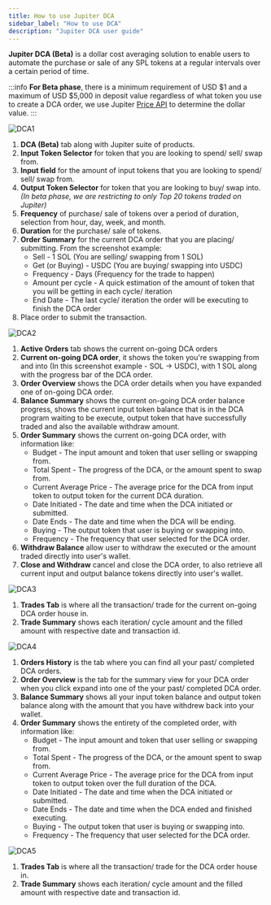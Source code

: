 ```yaml
---
title: How to use Jupiter DCA
sidebar_label: "How to use DCA"
description: "Jupiter DCA user guide"
---
```


**Jupiter DCA (Beta)** is a dollar cost averaging solution to enable users to automate the purchase or sale of any SPL tokens at a regular intervals over a certain period of time.

:::info
**For Beta phase**, there is a minimum requirement of USD $1 and a maximum of USD $5,000 in deposit value regardless of what token you use to create a DCA order, we use Jupiter [Price API](/docs/apis/price-api) to determine the dollar value.
:::

![DCA1](../img/dca/dca1.jpg)

1. **DCA (Beta)** tab along with Jupiter suite of products.
2. **Input Token Selector** for token that you are looking to spend/ sell/ swap from.
3. **Input field** for the amount of input tokens that you are looking to spend/ sell/ swap from.
4. **Output Token Selector** for token that you are looking to buy/ swap into. *(In beta phase, we are restricting to only Top 20 tokens traded on Jupiter)*
5. **Frequency** of purchase/ sale of tokens over a period of duration, selection from hour, day, week, and month.
6. **Duration** for the purchase/ sale of tokens.
7. **Order Summary** for the current DCA order that you are placing/ submitting. From the screenshot example:
    - Sell - 1 SOL (You are selling/ swapping from 1 SOL)
    - Get (or Buying) - USDC (You are buying/ swapping into USDC)
    - Frequency - Days (Frequency for the trade to happen)
    - Amount per cycle - A quick estimation of the amount of token that you will be getting in each cycle/ iteration
    - End Date - The last cycle/ iteration the order will be executing to finish the DCA order
8. Place order to submit the transaction.

![DCA2](../img/dca/dca2.jpg)

1. **Active Orders** tab shows the current on-going DCA orders
2. **Current on-going DCA order**, it shows the token you're swapping from and into (In this screenshot example - SOL -> USDC), with 1 SOL along with the progress bar of the DCA order.
3. **Order Overview** shows the DCA order details when you have expanded one of on-going DCA order.
4. **Balance Summary** shows the current on-going DCA order balance progress, shows the current input token balance that is in the DCA program waiting to be execute, output token that have successfully traded and also the available withdraw amount.
5. **Order Summary** shows the current on-going DCA order, with information like:
    - Budget - The input amount and token that user selling or swapping from.
    - Total Spent - The progress of the DCA, or the amount spent to swap from.
    - Current Average Price - The average price for the DCA from input token to output token for the current DCA duration.
    - Date Initiated - The date and time when the DCA initiated or submitted.
    - Date Ends - The date and time when the DCA will be ending.
    - Buying - The output token that user is buying or swapping into.
    - Frequency - The frequency that user selected for the DCA order.
6. **Withdraw Balance** allow user to withdraw the executed or the amount traded directly into user's wallet.
7. **Close and Withdraw** cancel and close the DCA order, to also retrieve all current input and output balance tokens directly into user's wallet.

![DCA3](../img/dca/dca3.jpg)

1. **Trades Tab** is where all the transaction/ trade for the current on-going DCA order house in.
2. **Trade Summary** shows each iteration/ cycle amount and the filled amount with respective date and transaction id.

![DCA4](../img/dca/dca4.jpg)

1. **Orders History** is the tab where you can find all your past/ completed DCA orders.
2. **Order Overview** is the tab for the summary view for your DCA order when you click expand into one of the your past/ completed DCA order.
3. **Balance Summary** shows all your input token balance and output token balance along with the amount that you have withdrew back into your wallet.
4. **Order Summary** shows the entirety of the completed order, with information like:
    - Budget - The input amount and token that user selling or swapping from.
    - Total Spent - The progress of the DCA, or the amount spent to swap from.
    - Current Average Price - The average price for the DCA from input token to output token over the full duration of the DCA.
    - Date Initiated - The date and time when the DCA initiated or submitted.
    - Date Ends - The date and time when the DCA ended and finished executing.
    - Buying - The output token that user is buying or swapping into.
    - Frequency - The frequency that user selected for the DCA order.

![DCA5](../img/dca/dca5.jpg)

1. **Trades Tab** is where all the transaction/ trade for the DCA order house in.
2. **Trade Summary** shows each iteration/ cycle amount and the filled amount with respective date and transaction id.
